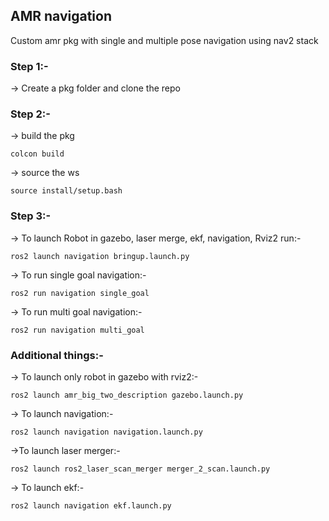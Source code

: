 ## AMR navigation
Custom amr pkg with single and multiple pose navigation using nav2 stack

###

### Step 1:-
-> Create a pkg folder and clone the repo

### Step 2:-
-> build the pkg
```
colcon build
```

-> source the ws
```
source install/setup.bash
```

### Step 3:-
-> To launch Robot in gazebo, laser merge, ekf, navigation, Rviz2 run:- 
```
ros2 launch navigation bringup.launch.py
```

-> To run single goal navigation:-
```
ros2 run navigation single_goal
```

-> To run multi goal navigation:-
```
ros2 run navigation multi_goal
```


### Additional things:-

-> To launch only robot in gazebo with rviz2:-
```
ros2 launch amr_big_two_description gazebo.launch.py
```

-> To launch navigation:-
```
ros2 launch navigation navigation.launch.py
```

->To launch laser merger:-
``` 
ros2 launch ros2_laser_scan_merger merger_2_scan.launch.py
```

-> To launch ekf:-
```
ros2 launch navigation ekf.launch.py
```



